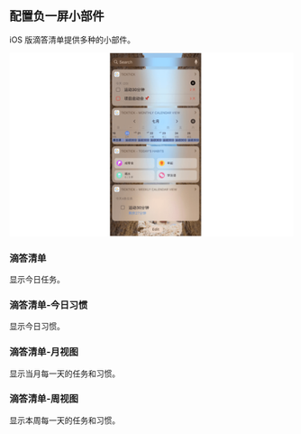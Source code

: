 ## 配置负一屏小部件

iOS 版滴答清单提供多种的小部件。

![](../../images/ios/28.png)


### 滴答清单 

显示今日任务。


### 滴答清单-今日习惯

显示今日习惯。


### 滴答清单-月视图

显示当月每一天的任务和习惯。


### 滴答清单-周视图

显示本周每一天的任务和习惯。
